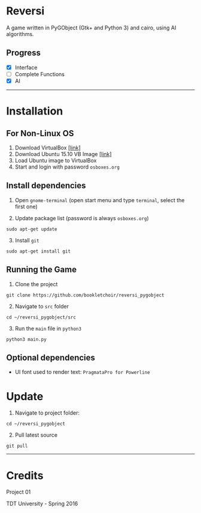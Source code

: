 # Reversi

A game written in PyGObject (Gtk+ and Python 3) and cairo, using AI algorithms.

## Progress

- [x] Interface
- [ ] Complete Functions
- [x] AI

---

# Installation

## For Non-Linux OS
1. Download VirtualBox [[link]](https://www.virtualbox.org/wiki/Downloads)
2. Download Ubuntu 15.10 VB
Image [[link]](http://www.osboxes.org/ubuntu/#ubuntu-15_10-vbox)
3. Load Ubuntu image to VirtualBox
4. Start and login with password `osboxes.org`

## Install dependencies

1. Open `gnome-terminal` (open start menu and type `terminal`, select the first
one)

2. Update package list (password is always `osboxes.org`)

```
sudo apt-get update
```

3. Install `git`

```
sudo apt-get install git
```

## Running the Game

1. Clone the project

```
git clone https://github.com/bookletchoir/reversi_pygobject
```

2. Navigate to `src` folder

```
cd ~/reversi_pygobject/src
```

3. Run the `main` file in `python3`

```
python3 main.py
```

## Optional dependencies
- UI font used to render text: `PragmataPro for Powerline`

# Update

1. Navigate to project folder:
```
cd ~/reversi_pygobject
```

2. Pull latest source
```
git pull
```

---

# Credits

Project 01

TDT University - Spring 2016

